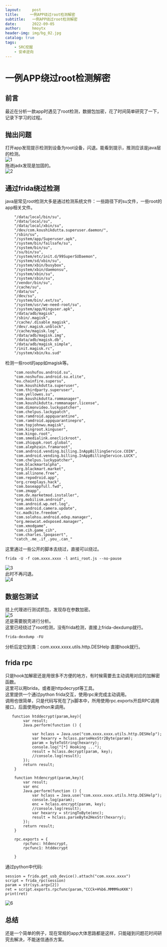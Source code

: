 ```yaml
---
layout:     post
title:     一例APP绕过root检测解密
subtitle:   一例APP绕过root检测解密
date:       2022-09-05
author:     hmoytx
header-img: img/bg_02.jpg
catalog: true
tags:
    - SRC挖掘
    - 安卓逆向
---
```

#  一例APP绕过root检测解密

## 前言
最近在分析一款app时遇见了root检测，数据包加密，花了时间简单研究了一下，记录下学习的过程。  

## 抛出问题
打开app发现提示检测到设备为root设备，闪退。能看到提示，推测应该是java层的检测。    
![1](/img/220905_rootcheck.png)   
拖进jadx发现是加固的。  
![2](/img/220905_360.png)   

## 通过frida绕过检测
java层常见root检测大多是通过检测系统文件：一些路径下的su文件，一些root的app相关文件。  
```
    "/data/local/bin/su",
    "/data/local/su",
    "/data/local/xbin/su",
    "/dev/com.koushikdutta.superuser.daemon/",
    "/sbin/su",
    "/system/app/Superuser.apk",
    "/system/bin/failsafe/su",
    "/system/bin/su",
    "/su/bin/su",
    "/system/etc/init.d/99SuperSUDaemon",
    "/system/sd/xbin/su",
    "/system/xbin/busybox",
    "/system/xbin/daemonsu",
    "/system/xbin/su",
    "/system/sbin/su",
    "/vendor/bin/su",
    "/cache/su",
    "/data/su",
    "/dev/su",
    "/system/bin/.ext/su",
    "/system/usr/we-need-root/su",
    "/system/app/Kinguser.apk",
    "/data/adb/magisk",
    "/sbin/.magisk",
    "/cache/.disable_magisk",
    "/dev/.magisk.unblock",
    "/cache/magisk.log",
    "/data/adb/magisk.img",
    "/data/adb/magisk.db",
    "/data/adb/magisk_simple",
    "/init.magisk.rc",
    "/system/xbin/ku.sud"
```
检测一些root的app如magisk等。  
```
    "com.noshufou.android.su",
    "com.noshufou.android.su.elite",
    "eu.chainfire.supersu",
    "com.koushikdutta.superuser",
    "com.thirdparty.superuser",
    "com.yellowes.su",
    "com.koushikdutta.rommanager",
    "com.koushikdutta.rommanager.license",
    "com.dimonvideo.luckypatcher",
    "com.chelpus.lackypatch",
    "com.ramdroid.appquarantine",
    "com.ramdroid.appquarantinepro",
    "com.topjohnwu.magisk",
    "com.kingroot.kinguser",
    "com.kingo.root",
    "com.smedialink.oneclickroot",
    "com.zhiqupk.root.global",
    "com.alephzain.framaroot",
    "com.android.vending.billing.InAppBillingService.COIN",
    "com.android.vending.billing.InAppBillingService.LUCK",
    "com.chelpus.luckypatcher",
    "com.blackmartalpha",
    "org.blackmart.market",
    "com.allinone.free",
    "com.repodroid.app",
    "org.creeplays.hack",
    "com.baseappfull.fwd",
    "com.zmapp",
    "com.dv.marketmod.installer",
    "org.mobilism.android",
    "com.android.wp.net.log",
    "com.android.camera.update",
    "cc.madkite.freedom",
    "com.solohsu.android.edxp.manager",
    "org.meowcat.edxposed.manager",
    "com.xmodgame",
    "com.cih.game_cih",
    "com.charles.lpoqasert",
    "catch_.me_.if_.you_.can_"
```
这里通过一些公开的脚本去绕过，直接可以绕过。  
```
frida -U -f com.xxxx.xxxx -l anti_root.js --no-pause
```
![3](/img/220909_bypass.png)   
此时不再闪退。  
![4](/img/220909_bypass1.png)   


## 数据包测试
挂上代理进行测试抓包，发现存在参数加密。  
![5](/img/220905_crypt.png)   
还是需要脱壳进行分析。  
这里已经绕过了root检测，没有frida检测，直接上frida-dexdump就行。  
```
frida-dexdump -FU
```
分析后定位到类：com.xxxx.xxxx.utils.http.DESHelp
直接hook就行。  

## frida rpc
只是hook加解密还是用很多不方便的地方，有时候需要去主动调用对应的加解密函数。  
这里可以用brida，或者是httpdecrypt等工具。  
这里提供一个通过python frida交互，使用rpc来完成主动调用。  
调用也很简单，只是代码写死在了js脚本中，所用使用rpc.exports开启RPC调用接口，后面使用python来调用。  
```
   function htddecrypt(param,key){
        var result;
        Java.perform(function () {
            
            var hclass = Java.use("com.xxxx.xxxx.utils.http.DESHelp");
            var hexarry = hclass.parseHexStr2Byte(param);
            param = byteToString(hexarry);
            console.log("[*] Hooking ...");
            result = hclass.decrypt(param, key);
            //console.log(result); 
        });
        return result;
    }

    function htdencrypt(param,key){
        var result;
        var enc
        Java.perform(function () {
            var hclass = Java.use("com.xxxx.xxxx.utils.http.DESHelp");
            console.log(param);
            enc = hclass.encrypt(param, key);
            //console.log(result); 
            var hexarry = stringToByte(enc);
            result = hclass.parseByte2HexStr(hexarry);
        });
        return result;
    }    

    rpc.exports = {  
        rpcfunc: htdencrypt,
        rpcfunc1: htddecrypt

    }
```
通过python中代码:
```
session = frida.get_usb_device().attach("com.xxxx.xxxx")   
script = frida_rpc(session)
param = str(sys.argv[2])
ret = script.exports.rpcfunc(param,"CCCk+H%b6.MMMMkoKKK")
print(ret) 

```
![6](/img/220905_decrypt.png)   

## 总结
还是一个简单的例子，现在常规的app大体思路都是这样，只能碰到问题花时间研究去解决，不能迷信通杀方案。     


